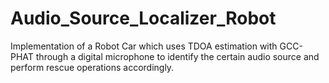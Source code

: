 # Audio_Source_Localizer_Robot
Implementation of a Robot Car which uses TDOA estimation with GCC-PHAT through a digital microphone to identify the certain audio source and perform rescue operations accordingly.
